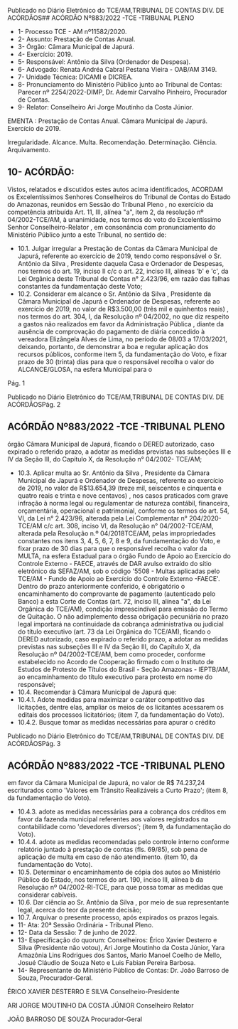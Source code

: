 Publicado  no  Diário  Eletrônico do TCE/AM,TRIBUNAL DE CONTAS DIV. DE ACÓRDÃOS## ACÓRDÃO Nº883/2022 -TCE -TRIBUNAL PLENO

- 1- Processo TCE - AM nº11582/2020.
- 2- Assunto: Prestação de Contas Anual.
- 3- Órgão: Câmara Municipal de Japurá.
- 4- Exercício: 2019.
- 5- Responsável: Antônio da Silva (Ordenador de Despesa).
- 6- Advogado: Renata Andréa Cabral Pestana Vieira - OAB/AM 3149.
- 7- Unidade Técnica: DICAMI e DICREA.
- 8- Pronunciamento  do  Ministério  Público  junto  ao  Tribunal  de  Contas: Parecer  nº 2254/2022-DIMP, Dr. Ademir Carvalho Pinheiro, Procurador de Contas.
- 9- Relator: Conselheiro Ari Jorge Moutinho da Costa Júnior.

EMENTA : Prestação  de  Contas  Anual. Câmara Municipal de Japurá. Exercício de 2019.

Irregularidade. Alcance. Multa. Recomendação. Determinação. Ciência. Arquivamento.

## 10-  ACÓRDÃO:

Vistos, relatados e discutidos estes autos acima identificados, ACORDAM os Excelentíssimos Senhores Conselheiros do Tribunal de Contas do Estado do Amazonas, reunidos em Sessão do Tribunal Pleno , no exercício da competência atribuída Art. 11, III, alínea "a", item 2, da resolução nº 04/2002-TCE/AM, à unanimidade, nos termos do voto do  Excelentíssimo  Senhor  Conselheiro-Relator ,  em  consonância com  pronunciamento do Ministério Público junto a este Tribunal, no sentido de:

- 10.1. Julgar  irregular a  Prestação  de  Contas  da  Câmara  Municipal  de Japurá, referente ao exercício de 2019, tendo como responsável o Sr. Antônio da Silva , Presidente daquela Casa e Ordenador de Despesas,  nos  termos  do  art.  19,  inciso  II  c/c  o  art.  22,  inciso  III, alíneas  'b'  e  'c',  da  Lei  Orgânica  deste  Tribunal  de  Contas  n° 2.423/96,  em  razão  das  falhas  constantes  da  fundamentação  deste Voto;
- 10.2. Considerar  em  alcance o Sr.  Antônio  da  Silva , Presidente  da Câmara Municipal de Japurá e Ordenador de Despesas, referente ao exercício  de  2019,  no  valor  de R$3.500,00 (três  mil  e  quinhentos reais) , nos termos do art. 304, I, da Resolução nº 04/2002, no que diz respeito a gastos não realizados em favor da Administração Pública , diante da ausência de comprovação do pagamento de diária concedido à vereadora Elizângela Alves de Lima, no período de 08/03 a  17/03/2021,  deixando,  portanto,  de  demonstrar  a  boa  e  regular aplicação dos recursos públicos, conforme item 5, da fundamentação do  Voto,  e  fixar prazo  de  30  (trinta)  dias para  que  o  responsável recolha  o  valor  do  ALCANCE/GLOSA, na  esfera  Municipal  para  o

Pág. 1

Publicado  no  Diário  Eletrônico do TCE/AM,TRIBUNAL DE CONTAS DIV. DE ACÓRDÃOSPág. 2

## ACÓRDÃO Nº883/2022 -TCE -TRIBUNAL PLENO

órgão  Câmara  Municipal  de  Japurá, ficando  o  DERED  autorizado, caso  expirado  o  referido  prazo,  a  adotar  as  medidas  previstas  nas subseções  III  e  IV  da  Seção  III,  do  Capítulo  X,  da  Resolução  n° 04/2002- TCE/AM;

- 10.3. Aplicar  multa ao Sr. Antônio  da  Silva , Presidente  da  Câmara Municipal de Japurá e Ordenador de Despesas, referente ao exercício de 2019, no valor de R$13.654,39 (treze mil, seiscentos e cinquenta  e  quatro  reais  e  trinta  e  nove  centavos) ,  nos  casos praticados  com  grave  infração  à  norma  legal  ou  regulamentar  de natureza contábil, financeira, orçamentária, operacional e patrimonial, conforme os termos do art. 54, VI, da Lei n° 2.423/96, alterada pela Lei  Complementar  n°  204/2020-TCE/AM  c/c  art.  308,  inciso  VI,  da Resolução n° 04/2002-TCE/AM, alterada pela Resolução n.º 04/2018TCE/AM, pelas impropriedades constantes nos itens 3, 4, 5, 6, 7, 8 e 9, da  fundamentação do Voto, e fixar prazo de 30 dias para  que  o responsável  recolha  o  valor  da  MULTA, na  esfera  Estadual  para  o órgão  Fundo  de  Apoio  ao  Exercício  do  Controle  Externo  -  FAECE, através de DAR avulso extraído do sítio eletrônico da SEFAZ/AM, sob o código '5508 - Multas aplicadas pelo TCE/AM - Fundo de Apoio ao Exercício do Controle Externo -FAECE'. Dentro do prazo anteriormente conferido, é obrigatório o encaminhamento do comprovante de pagamento (autenticado pelo Banco) a esta Corte de Contas  (art.  72,  inciso  III,  alínea  "a",  da  Lei  Orgânica  do  TCE/AM), condição imprescindível para emissão do Termo de Quitação. O não adimplemento dessa obrigação pecuniária no prazo legal importará na continuidade da cobrança administrativa ou judicial do título executivo (art.  73  da  Lei  Orgânica  do  TCE/AM),  ficando  o  DERED  autorizado, caso  expirado  o  referido  prazo,  a  adotar  as  medidas  previstas  nas subseções  III  e  IV  da  Seção  III,  do  Capítulo  X,  da  Resolução  nº 04/2002-TCE/AM,  bem  como  proceder,  conforme  estabelecido  no Acordo  de  Cooperação  firmado  com  o  Instituto  de  Estudos  de Protesto  de  Títulos  do  Brasil  -  Seção  Amazonas  -  IEPTB/AM,  ao encaminhamento  do  título  executivo  para  protesto  em  nome  do responsável;
- 10.4. Recomendar à Câmara Municipal de Japurá que:
- 10.4.1. Adote  medidas  para  maximizar  o  caráter  competitivo  das licitações, dentre elas, ampliar os meios de os licitantes acessarem os editais dos processos licitatórios; (item 7, da fundamentação do Voto).
- 10.4.2. Busque tomar as medidas necessárias para apurar o crédito

Publicado  no  Diário  Eletrônico do TCE/AM,TRIBUNAL DE CONTAS DIV. DE ACÓRDÃOSPág. 3

## ACÓRDÃO Nº883/2022 -TCE -TRIBUNAL PLENO

em favor da Câmara Municipal de Japurá, no valor de R$ 74.237,24 escriturados  como  'Valores  em  Trânsito  Realizáveis  a  Curto  Prazo'; (item 8, da fundamentação do Voto).

- 10.4.3. adote as medidas necessárias para a cobrança dos créditos em favor da fazenda municipal referentes aos valores registrados na contabilidade  como  'devedores  diversos';  (item  9,  da  fundamentação do Voto).
- 10.4.4. adote as medidas recomendadas pelo controle interno conforme relatório juntado à prestação de contas (fls. 69/85), sob pena de  aplicação  de  multa  em  caso  de  não  atendimento.  (item  10,  da fundamentação do Voto).
- 10.5. Determinar o  encaminhamento  de  cópia  dos  autos  ao  Ministério Público  do  Estado,  nos  termos  do  art.  190,  inciso  III,  alínea  b  da Resolução nº 04/2002-RI-TCE, para que possa tomar as medidas que considerar cabíveis.
- 10.6. Dar ciência ao Sr. Antônio da Silva , por meio de sua representante legal, acerca do teor da presente decisão;
- 10.7. Arquivar o presente processo, após expirados os prazos legais.
- 11-  Ata: 20ª Sessão Ordinária - Tribunal Pleno.
- 12-  Data da Sessão: 7 de junho de 2022.
- 13-  Especificação do quorum: Conselheiros: Érico Xavier Desterro e Silva (Presidente não votou), Ari Jorge Moutinho da Costa Júnior, Yara Amazônia Lins Rodrigues dos Santos, Mario Manoel Coelho de Mello, Josué Cláudio de Souza Neto e Luis Fabian Pereira Barbosa.
- 14-  Representante  do  Ministério  Público  de  Contas: Dr.  João  Barroso  de  Souza, Procurador-Geral.

ÉRICO XAVIER DESTERRO E SILVA Conselheiro-Presidente

ARI JORGE MOUTINHO DA COSTA JÚNIOR Conselheiro Relator

JOÃO BARROSO DE SOUZA Procurador-Geral